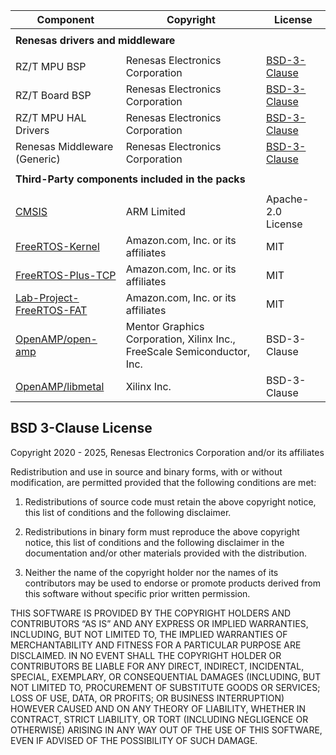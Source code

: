 | Component                                               | Copyright                          | License                                                                                     |
|---------------------------------------------------------|------------------------------------|---------------------------------------------------------------------------------------------|
|<tr> <td colspan="3"><strong>Renesas drivers and middleware<strong></td></tr>                                                                                                             |||
| RZ/T MPU BSP                                            | Renesas Electronics Corporation    | [BSD-3-Clause](#bsd-3-clause-license)                                                       |
| RZ/T Board BSP                                          | Renesas Electronics Corporation    | [BSD-3-Clause](#bsd-3-clause-license)                                                       |
| RZ/T MPU HAL Drivers                                    | Renesas Electronics Corporation    | [BSD-3-Clause](#bsd-3-clause-license)                                                       |
| Renesas Middleware (Generic)                            | Renesas Electronics Corporation    | [BSD-3-Clause](#bsd-3-clause-license)                                                       |
|<tr> <td colspan="3"><strong>Third-Party components included in the packs<strong></td></tr>                                                                                               |||
| [CMSIS](https://github.com/ARM-software/CMSIS_6)        | ARM Limited                        | Apache-2.0 License                                                                          |
| [FreeRTOS-Kernel](https://github.com/FreeRTOS/FreeRTOS-Kernel)                               | Amazon.com, Inc. or its affiliates | MIT                                                    |
| [FreeRTOS-Plus-TCP](https://github.com/FreeRTOS/FreeRTOS-Plus-TCP)                           | Amazon.com, Inc. or its affiliates | MIT                                                    |
| [Lab-Project-FreeRTOS-FAT](https://github.com/FreeRTOS/Lab-Project-FreeRTOS-FAT)             | Amazon.com, Inc. or its affiliates | MIT                                                    |
| [OpenAMP/open-amp](https://github.com/OpenAMP/open-amp) | Mentor Graphics Corporation, Xilinx Inc., FreeScale Semiconductor, Inc. | BSD-3-Clause                                           |
| [OpenAMP/libmetal](https://github.com/OpenAMP/libmetal) | Xilinx Inc.                                                             | BSD-3-Clause                                           |

## BSD 3-Clause License

Copyright 2020 - 2025, Renesas Electronics Corporation and/or its affiliates

Redistribution and use in source and binary forms, with or without
modification, are permitted provided that the following conditions are met:

1. Redistributions of source code must retain the above copyright notice,
this list of conditions and the following disclaimer.

2. Redistributions in binary form must reproduce the above copyright notice,
this list of conditions and the following disclaimer in the documentation and/or
other materials provided with the distribution.

3. Neither the name of the copyright holder nor the names of its contributors
may be used to endorse or promote products derived from this software without
specific prior written permission.

THIS SOFTWARE IS PROVIDED BY THE COPYRIGHT HOLDERS AND CONTRIBUTORS “AS IS”
AND ANY EXPRESS OR IMPLIED WARRANTIES, INCLUDING, BUT NOT LIMITED TO, THE IMPLIED
WARRANTIES OF MERCHANTABILITY AND FITNESS FOR A PARTICULAR PURPOSE ARE DISCLAIMED.
IN NO EVENT SHALL THE COPYRIGHT HOLDER OR CONTRIBUTORS BE LIABLE FOR ANY DIRECT,
INDIRECT, INCIDENTAL, SPECIAL, EXEMPLARY, OR CONSEQUENTIAL DAMAGES (INCLUDING, BUT
NOT LIMITED TO, PROCUREMENT OF SUBSTITUTE GOODS OR SERVICES; LOSS OF USE, DATA,
OR PROFITS; OR BUSINESS INTERRUPTION) HOWEVER CAUSED AND ON ANY THEORY OF LIABILITY,
WHETHER IN CONTRACT, STRICT LIABILITY, OR TORT (INCLUDING NEGLIGENCE OR OTHERWISE)
ARISING IN ANY WAY OUT OF THE USE OF THIS SOFTWARE, EVEN IF ADVISED OF THE POSSIBILITY
OF SUCH DAMAGE.
